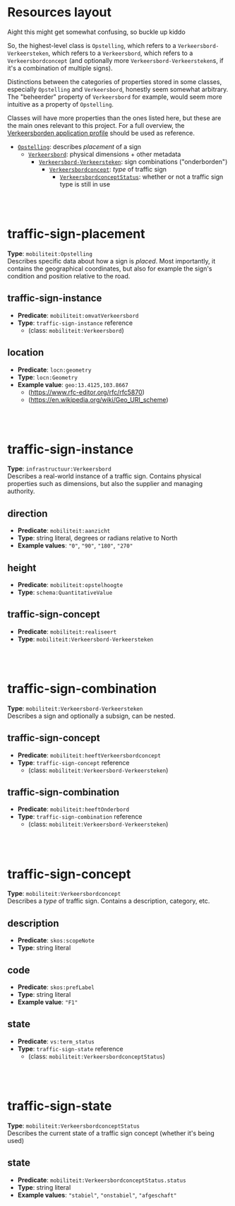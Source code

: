 # Resources layout

Aight this might get somewhat confusing, so buckle up kiddo

So, the highest-level class is `Opstelling`, which refers to a `Verkeersbord-Verkeersteken`, which refers to a `Verkeersbord`, which refers to a `Verkeersbordconcept` (and optionally more `Verkeersbord-Verkeersteken`s, if it's a combination of multiple signs).

Distinctions between the categories of properties stored in some classes, especially `Opstelling` and `Verkeersbord`, honestly seem somewhat arbitrary. The "beheerder" property of `Verkeersbord` for example, would seem more intuitive as a property of `Opstelling`.

Classes will have more properties than the ones listed here, but these are the main ones relevant to this project. For a full overview, the [Verkeersborden application profile](https://data.vlaanderen.be/doc/applicatieprofiel/verkeersborden/#Opstelling) should be used as reference.

* [`Opstelling`](#traffic-sign-placement): describes *placement* of a sign
	* [`Verkeersbord`](#traffic-sign-instance): physical dimensions + other metadata
		* [`Verkeersbord-Verkeersteken`](#traffic-sign-combination): sign combinations ("onderborden")
			* [`Verkeersbordconcept`](#traffic-sign-concept): *type* of traffic sign
				* [`VerkeersbordconceptStatus`](#traffic-sign-state): whether or not a traffic sign type is still in use



<br />
<br />



# traffic-sign-placement
**Type**: `mobiliteit:Opstelling`  
Describes specific data about how a sign is *placed*. Most importantly, it contains the geographical coordinates, but also for example the sign's condition and position relative to the road.

## traffic-sign-instance
* **Predicate**: `mobiliteit:omvatVerkeersbord`
* **Type**: `traffic-sign-instance` reference
	* (class: `mobiliteit:Verkeersbord`)

## location
* **Predicate**: `locn:geometry`
* **Type**: `locn:Geometry`
* **Example value**: `geo:13.4125,103.8667`
	* (https://www.rfc-editor.org/rfc/rfc5870)
	* (https://en.wikipedia.org/wiki/Geo_URI_scheme)



<br />
<br />



# traffic-sign-instance
**Type**: `infrastructuur:Verkeersbord`  
Describes a real-world instance of a traffic sign. Contains physical properties such as dimensions, but also the supplier and managing authority.

## direction
* **Predicate**: `mobiliteit:aanzicht`
* **Type**: string literal, degrees or radians relative to North
* **Example values**: `"0"`, `"90"`, `"180"`, `"270"`

## height
* **Predicate**: `mobiliteit:opstelhoogte`
* **Type**: `schema:QuantitativeValue`

## traffic-sign-concept
* **Predicate**: `mobiliteit:realiseert`
* **Type**: `mobiliteit:Verkeersbord-Verkeersteken`



<br />
<br />



# traffic-sign-combination
**Type**: `mobiliteit:Verkeersbord-Verkeersteken`  
Describes a sign and optionally a subsign, can be nested.

## traffic-sign-concept
* **Predicate**: `mobiliteit:heeftVerkeersbordconcept`
* **Type**: `traffic-sign-concept` reference
	* (class: `mobiliteit:Verkeersbord-Verkeersteken`)

## traffic-sign-combination
* **Predicate**: `mobiliteit:heeftOnderbord`
* **Type**: `traffic-sign-combination` reference
	* (class: `mobiliteit:Verkeersbord-Verkeersteken`)



<br />
<br />



# traffic-sign-concept
**Type**: `mobiliteit:Verkeersbordconcept`  
Describes a *type* of traffic sign. Contains a description, category, etc.

## description
* **Predicate**: `skos:scopeNote`
* **Type**: string literal

## code
* **Predicate**: `skos:prefLabel`
* **Type**: string literal
* **Example value**: `"F1"`

## state
* **Predicate**: `vs:term_status`
* **Type**: `traffic-sign-state` reference
	* (class: `mobiliteit:VerkeersbordconceptStatus`)



<br />
<br />



# traffic-sign-state
**Type**: `mobiliteit:VerkeersbordconceptStatus`  
Describes the current state of a traffic sign concept (whether it's being used)

## state
* **Predicate**: `mobiliteit:VerkeersbordconceptStatus.status`
* **Type**: string literal
* **Example values**: `"stabiel"`, `"onstabiel"`, `"afgeschaft"`
